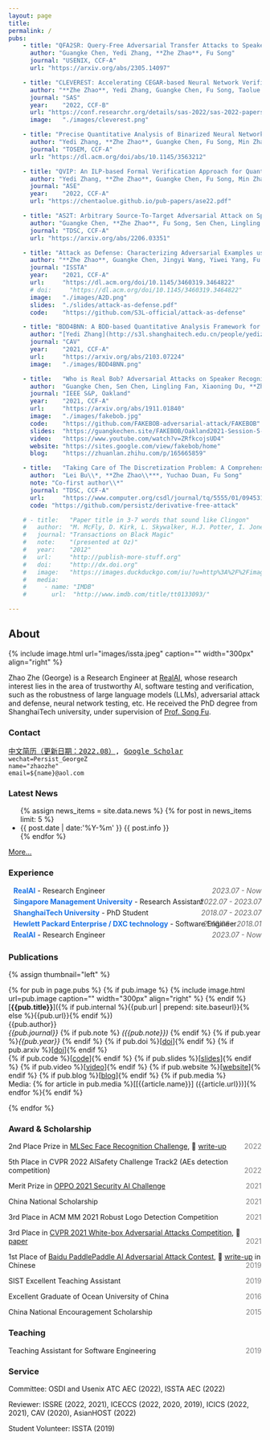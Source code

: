 ```yaml
---
layout: page
title:  
permalink: /
pubs:
    - title: "QFA2SR: Query-Free Adversarial Transfer Attacks to Speaker Recognition Systems"
      author: "Guangke Chen, Yedi Zhang, **Zhe Zhao**, Fu Song"
      journal: "USENIX, CCF-A"
      url: "https://arxiv.org/abs/2305.14097"

    - title: "CLEVEREST: Accelerating CEGAR-based Neural Network Verification via Adversarial Attacks"
      author: "**Zhe Zhao**, Yedi Zhang, Guangke Chen, Fu Song, Taolue Chen and Jiaxiang Liu"
      journal: "SAS"
      year:    "2022, CCF-B"
      url: "https://conf.researchr.org/details/sas-2022/sas-2022-papers/13/CLEVEREST-Accelerating-CEGAR-based-Neural-Network-Verification-via-Adversarial-Attac"
      image:   "./images/cleverest.png"

    - title: "Precise Quantitative Analysis of Binarized Neural Networks: A BDD-based Approach"
      author: "Yedi Zhang, **Zhe Zhao**, Guangke Chen, Fu Song, Min Zhang, Taolue Chen"
      journal: "TOSEM, CCF-A"
      url: "https://dl.acm.org/doi/abs/10.1145/3563212"

    - title: "QVIP: An ILP-based Formal Verification Approach for Quantized Neural Networks"
      author: "Yedi Zhang, **Zhe Zhao**, Guangke Chen, Fu Song, Min Zhang, Taolue Chen, Jun Sun"
      journal: "ASE"
      year:    "2022, CCF-A"
      url: "https://chentaolue.github.io/pub-papers/ase22.pdf"

    - title: "AS2T: Arbitrary Source-To-Target Adversarial Attack on Speaker Recognition Systems"
      author: "Guangke Chen, **Zhe Zhao**, Fu Song, Sen Chen, Lingling Fan, Yang Liu"
      journal: "TDSC, CCF-A"
      url: "https://arxiv.org/abs/2206.03351"

    - title: "Attack as Defense: Characterizing Adversarial Examples using Robustness"
      author: "**Zhe Zhao**, Guangke Chen, Jingyi Wang, Yiwei Yang, Fu Song, Jun Sun"
      journal: "ISSTA"
      year:    "2021, CCF-A"
      url:     "https://dl.acm.org/doi/10.1145/3460319.3464822"
      # doi:     "https://dl.acm.org/doi/10.1145/3460319.3464822"
      image:   "./images/A2D.png"
      slides:  "./slides/attack-as-defense.pdf"
      code:    "https://github.com/S3L-official/attack-as-defense"

    - title: "BDD4BNN: A BDD-based Quantitative Analysis Framework for Binarized Neural Networks"
      author: "[Yedi Zhang](http://s3l.shanghaitech.edu.cn/people/yedizhang/), **Zhe Zhao**, Guangke Chen, Fu Song, Taolue Chen"
      journal: "CAV"
      year:    "2021, CCF-A"
      url:     "https://arxiv.org/abs/2103.07224"
      image:   "./images/BDD4BNN.png"

    - title:   "Who is Real Bob? Adversarial Attacks on Speaker Recognition Systems"
      author:  "Guangke Chen, Sen Chen, Lingling Fan, Xiaoning Du, **Zhe Zhao**, Fu Song, Yang Liu"
      journal: "IEEE S&P, Oakland"
      year:    "2021, CCF-A"
      url:     "https://arxiv.org/abs/1911.01840"
      image:   "./images/fakebob.jpg"
      code:    "https://github.com/FAKEBOB-adversarial-attack/FAKEBOB"
      slides:  "https://guangkechen.site/FAKEBOB/Oakland2021-Session-5-GuangkeChen-WhoisRealBob.pdf"
      video:   "https://www.youtube.com/watch?v=ZRfkcojsUD4"
      website: "https://sites.google.com/view/fakebob/home"
      blog:    "https://zhuanlan.zhihu.com/p/165665859"

    - title:   "Taking Care of The Discretization Problem: A Comprehensive Study of the Discretization Problem and A Black-Box Adversarial Attack in Discrete Integer Domain"
      author:  "Lei Bu\\*, **Zhe Zhao\\***, Yuchao Duan, Fu Song"
      note: "Co-first author\\*"
      journal: "TDSC, CCF-A"
      url:     "https://www.computer.org/csdl/journal/tq/5555/01/09453106/1ulCF8QBphC"
      code: "https://github.com/persistz/derivative-free-attack"

    # - title:   "Paper title in 3-7 words that sound like Clingon"
    #   author:  "M. McFly, D. Kirk, L. Skywalker, H.J. Potter, I. Jones, H. Houdini"
    #   journal: "Transactions on Black Magic"
    #   note:    "(presented at Oz)"
    #   year:    "2012"
    #   url:     "http://publish-more-stuff.org"
    #   doi:     "http://dx.doi.org"
    #   image:   "https://images.duckduckgo.com/iu/?u=http%3A%2F%2Fimages.moviepostershop.com%2Fthe-matrix-movie-poster-1999-1020518087.jpg&f=1"
    #   media:
    #     - name: "IMDB"
    #       url:  "http://www.imdb.com/title/tt0133093/"

---
```


## About
<!-- Photo with [Chao Peng](https://chao-peng.github.io/), \\[Shangwen Wang](https://shangwenwang.github.io/), \\[Pengfei Gao](https://s3l.shanghaitech.edu.cn/people/pengfeigao.html) during the ISSTA 2019 -->
{% include image.html url="images/issta.jpeg" caption="" width="300px" align="right" %}

Zhao Zhe (George) is a Research Engineer at 
<a href="https://www.real-ai.cn/">RealAI</a>, 
whose research interest lies in the area of 
trustworthy AI, software testing and verification, 
such as the robustness of large language models (LLMs), 
adversarial attack and defense, neural network testing, etc.
He received the PhD degree from ShanghaiTech university,
under supervision of <a href="https://songfu1983.github.io/">Prof. Song Fu</a>.
<!-- He received a bachelor degree from Ocean University of China in 2016, 
major in computer science. -->
<!-- then joint HP as an automation testing engineer 
until becoming a member of S3L. -->
<!-- His research interest lies in the area of trustworthy AI, program analysis and verification, 
such as adversarial attacks, neural network testing, etc. -->
<!-- He is currently doing research in defining code coverage metrics for GPU programs and automated test case generation, reduction and execution. --> 

<!-- **[Update!]** I am on the job market now, and looking for a job in the field of AI security. 如果您有合适的岗位，欢迎随时通过下方简历中的电话、邮件与我联系。

**[Update!]** I am currently a research assistant / visiting student in Singapore Management University, RISE Lab, co-advised by <a href="http://sunjun.site/">Prof. Sun Jun</a>. -->

### Contact 

<pre>
<a href="ZheZhao_resume_zh.pdf">中文简历（更新日期：2022.08）</a>, <a href="https://scholar.google.com/citations?user=OIfDICcAAAAJ&hl=en">Google Scholar</a>
<code class="language-bash hljs">wechat=Persist_GeorgeZ
name=<span class="hljs-string">"zhaozhe"</span>
email=<span class="hljs-variable">${name}</span>@aol.com
</code></pre>


### Latest News

<ul class="listing">
{% assign news_items = site.data.news %}
{% for post in news_items limit: 5 %}
  <li class="listing-item">
    <time datetime="{{ post.date | date:'%Y-%m' }}">{{ post.date | date:'%Y-%m' }}</time> {{ post.info }}
  </li>
{% endfor %}
</ul>

<a href="./news">More...</a>

### Experience
<div class="experience-item">
  <p><strong class="company-name">RealAI</strong> - Research Engineer
  <span class="experience-date">2023.07 - Now</span>
  </p>
</div>
<div class="experience-item">
  <p><strong class="company-name">Singapore Management University</strong> - Research Assistant
  <span class="experience-date">2022.07 - 2023.07</span>
  </p>
</div>
<div class="experience-item">
  <p><strong class="company-name">ShanghaiTech University</strong> - PhD Student
  <span class="experience-date">2018.07 - 2023.07</span>
  </p>
</div>
<div class="experience-item">
  <p><strong class="company-name">Hewlett Packard Enterprise / DXC technology</strong> - Software Engineer
  <span class="experience-date">2016.06 - 2018.01</span>
  </p>
</div>
<div class="experience-item">
  <p><strong class="company-name">RealAI</strong> - Research Engineer
  <span class="experience-date">2023.07 - Now</span>
  </p>
</div>
<!-- Add more experience items as needed -->

<style>
.experience-item {
  padding: 0px 1px 1px 10px;
  position: relative;
}

.company-name {
  color: #1a73e8; /* A professional blue color */
}

.experience-date {
  font-style: italic;
  color: #666;
  position: absolute;
  right: 0;
  top: 0;
}

.experience-item p {
  margin: 2px 0;
}

.experience-item p strong {
  font-weight: bold;
}

.experience-item p em {
  font-style: italic;
  color: #666;
}
</style>

### Publications

{% assign thumbnail="left" %}

{% for pub in page.pubs %}
{% if pub.image %}
{% include image.html url=pub.image caption="" width="300px" align="right" %}
{% endif %}
[**{{pub.title}}**]({% if pub.internal %}{{pub.url | prepend: site.baseurl}}{% else %}{{pub.url}}{% endif %})<br />
{{pub.author}}<br />
*{{pub.journal}}*
{% if pub.note %} *({{pub.note}})* {% endif %} {% if pub.year %}*{{pub.year}}* {% endif %} {% if pub.doi %}[[doi]({{pub.doi}})]{% endif %} {% if pub.arxiv %}[[doi]({{pub.arxiv}})]{% endif %} <br /> {% if pub.code %}[[code]({{pub.code}})]{% endif %} {% if pub.slides %}[[slides]({{pub.slides}})]{% endif %} {% if pub.video %}[[video]({{pub.video}})]{% endif %} {% if pub.website %}[[website]({{pub.website}})]{% endif %} {% if pub.blog %}[[blog]({{pub.blog}})]{% endif %}
{% if pub.media %}<br />Media: {% for article in pub.media %}[[{{article.name}}]
({{article.url}})]{% endfor %}{% endif %}

{% endfor %}

### Award & Scholarship

2nd Place Prize in <a href="https://mlsec.io/">MLSec Face Recognition Challenge</a>, 📃 <a href="https://github.com/persistz/2022-machine-learning-security-evasion-competition/blob/main/biometric/write-up.md">write-up</a> <span style="float:right;color:gray">2022</span>

5th Place in CVPR 2022 AISafety Challenge Track2 (AEs detection competition) <span style="float:right;color:gray">2022</span>

Merit Prize in <a href="https://security.oppo.com/challenge/home.html">OPPO 2021 Security AI Challenge</a><span style="float:right;color:gray">2021</span>

China National Scholarship <span style="float:right;color:gray">2021</span>

3rd Place in ACM MM 2021 Robust Logo Detection Competition <span style="float:right;color:gray">2021</span>

3rd Place in <a href="https://aisecure-workshop.github.io/amlcvpr2021/">CVPR 2021 White-box Adversarial Attacks Competition</a>, 📃 <a href='https://arxiv.org/abs/2110.08042'>paper</a> <span style="float:right;color:gray">2021</span>

1st Place of <a href="https://aistudio.baidu.com/aistudio/competition/detail/15">Baidu PaddlePaddle AI Adversarial Attack Contest</a>, 📃 <a href="https://github.com/persistz/baidu_ai_attack_SSC">write-up</a> in Chinese<span style="float:right;color:gray">2019</span>

SIST Excellent Teaching Assistant <span style="float:right;color:gray">2019</span>

Excellent Graduate of Ocean University of China <span style="float:right;color:gray">2016</span>

China National Encouragement Scholarship <span style="float:right;color:gray">2015</span>

### Teaching
Teaching Assistant for Software Engineering <span style="float:right;color:gray">2019</span>

### Service
Committee: OSDI and Usenix ATC AEC (2022), ISSTA AEC (2022)

Reviewer: ISSRE (2022, 2021), ICECCS (2022, 2020, 2019), ICICS (2022, 2021), CAV (2020), AsianHOST (2022)

Student Volunteer: ISSTA (2019)
